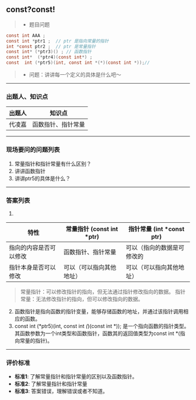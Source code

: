 ## const?const!
> * 题目问题
```c
const int AAA ;
const int *ptr1 ;  // ptr 是指向常量的指针
int *const ptr2 ;  // ptr 是常量指针
const int* (*ptr3)() ; // 函数指针
const int*  (*ptr4)(const int*) ;
const  int (*ptr5)(int, const int *(*)(const int *));//
```

> * 问题：讲讲每一个定义的具体是什么吧～
---

### 出题人、知识点

| 出题人   | 知识点       |
|----------|--------------|
| 代凌嘉   | 函数指针、指针常量 |

---

### 现场要问的问题列表

1. 常量指针和指针常量有什么区别？
2. 讲讲函数指针
3. 讲讲ptr5的具体是什么？

---

### 答案列表

1. 
| 特性 | 	常量指针 (const int *ptr)     |指针常量 (int *const ptr)|
|----------|--------------|-------------|
|指向的内容是否可以修改| 函数指针、指针常量 |可以（指向的数据是可修改的|
|指针本身是否可以修改|可以（可以指向其他地址）|可以（可以指向其他地址）|
>常量指针：可以修改指针的指向，但无法通过指针修改指向的数据。
>指针常量：无法修改指针的指向，但可以修改指向的数据。
2. 函数指针是指向函数的指针变量，能够存储函数的地址，并通过该指针调用相应的函数。
3. const int (*ptr5)(int, const int *(*)(const int *)); 是一个指向函数的指针类型。其函数参数为一个int类型和函数指针，函数其的返回值类型为const int *(指向常量的指针)。

---

### 评价标准

- **标准1**: 了解常量指针和指针常量的区别以及函数指针。
- **标准2**: 了解常量指针和指针常量
- **标准3**: 答案错误，理解错误或者不知道。